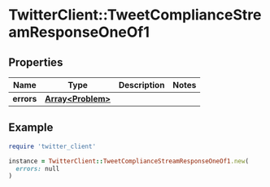 # TwitterClient::TweetComplianceStreamResponseOneOf1

## Properties

| Name | Type | Description | Notes |
| ---- | ---- | ----------- | ----- |
| **errors** | [**Array&lt;Problem&gt;**](Problem.md) |  |  |

## Example

```ruby
require 'twitter_client'

instance = TwitterClient::TweetComplianceStreamResponseOneOf1.new(
  errors: null
)
```

